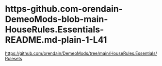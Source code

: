 # https-github.com-orendain-DemeoMods-blob-main-HouseRules.Essentials-README.md-plain-1-L41
https://github.com/orendain/DemeoMods/tree/main/HouseRules.Essentials/Rulesets

